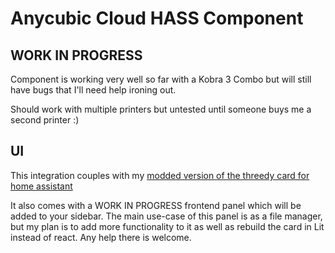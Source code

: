 # Anycubic Cloud HASS Component

## WORK IN PROGRESS 

Component is working very well so far with a Kobra 3 Combo but will still have bugs that I'll need help ironing out.

Should work with multiple printers but untested until someone buys me a second printer :)


## UI

This integration couples with my [modded version of the threedy card for home assistant](https://github.com/WaresWichall/hass-threedy_anycubic_card)

It also comes with a WORK IN PROGRESS frontend panel which will be added to your sidebar.
The main use-case of this panel is as a file manager, but my plan is to add more functionality to it as well as rebuild the card in Lit instead of react. Any help there is welcome.
